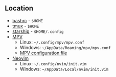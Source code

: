 ## Location
- [bashrc](./.bashrc) - `$HOME`
- [tmux](./.tmux.conf) - `$HOME`
- [starship](./starship.toml) - `$HOME/.config`
- [MPV](./mpv.conf) 
    - Linux: `~/.config/mpv/mpv.conf`
    - Windows: `~/AppData/Roaming/mpv/mpv.conf`
    - [MPV configuration file](https://mpv.io/manual/master/#configuration-files)
- [Neovim](./init.vim)
    - Linux: `~/.config/nvim/init.vim`
    - Windows: `~/AppData/Local/nvim/init.vim`
